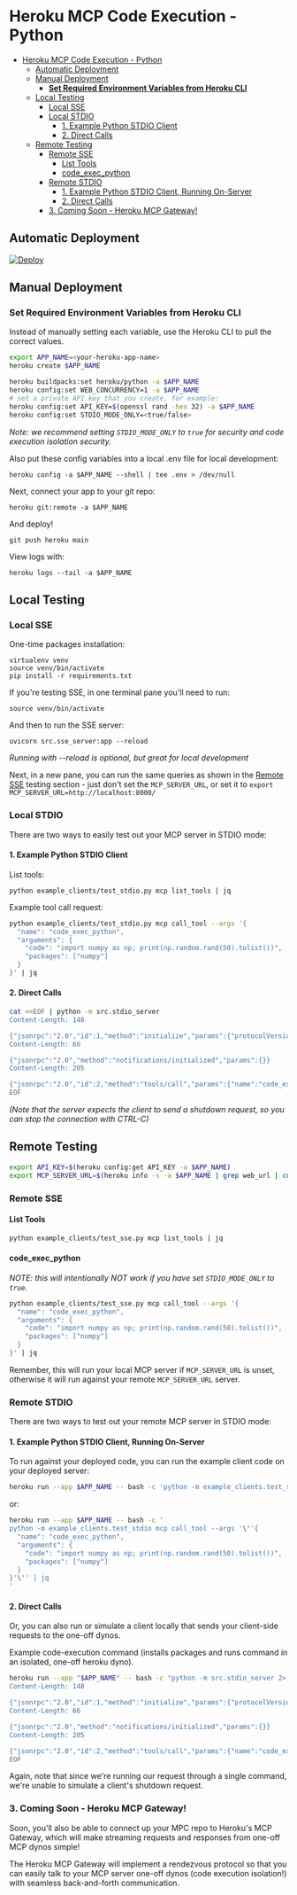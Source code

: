 
# Heroku MCP Code Execution - Python

- [Heroku MCP Code Execution - Python](#heroku-mcp-code-execution---python)
  - [Automatic Deployment](#automatic-deployment)
  - [Manual Deployment](#manual-deployment)
    - [**Set Required Environment Variables from Heroku CLI**](#set-required-environment-variables-from-heroku-cli)
  - [Local Testing](#local-testing)
    - [Local SSE](#local-sse)
    - [Local STDIO](#local-stdio)
      - [1. Example Python STDIO Client](#1-example-python-stdio-client)
      - [2. Direct Calls](#2-direct-calls)
  - [Remote Testing](#remote-testing)
    - [Remote SSE](#remote-sse)
      - [List Tools](#list-tools)
      - [code\_exec\_python](#code_exec_python)
    - [Remote STDIO](#remote-stdio)
      - [1. Example Python STDIO Client, Running On-Server](#1-example-python-stdio-client-running-on-server)
      - [2. Direct Calls](#2-direct-calls-1)
    - [3. Coming Soon - Heroku MCP Gateway!](#3-coming-soon---heroku-mcp-gateway)

## Automatic Deployment

[![Deploy](https://www.herokucdn.com/deploy/button.svg)](https://www.heroku.com/deploy)

## Manual Deployment
### **Set Required Environment Variables from Heroku CLI**
Instead of manually setting each variable, use the Heroku CLI to pull the correct values.

```sh
export APP_NAME=<your-heroku-app-name>
heroku create $APP_NAME

heroku buildpacks:set heroku/python -a $APP_NAME
heroku config:set WEB_CONCURRENCY=1 -a $APP_NAME
# set a private API key that you create, for example:
heroku config:set API_KEY=$(openssl rand -hex 32) -a $APP_NAME
heroku config:set STDIO_MODE_ONLY=<true/false>
```

*Note: we recommend setting `STDIO_MODE_ONLY` to `true` for security and code execution isolation security.*

Also put these config variables into a local .env file for local development:
```
heroku config -a $APP_NAME --shell | tee .env > /dev/null
```

Next, connect your app to your git repo:
```
heroku git:remote -a $APP_NAME
```
And deploy!
```
git push heroku main
```
View logs with:
```
heroku logs --tail -a $APP_NAME
```

## Local Testing
### Local SSE
One-time packages installation:
```
virtualenv venv
source venv/bin/activate
pip install -r requirements.txt
```

If you're testing SSE, in one terminal pane you'll need to run:
```
source venv/bin/activate
```
And then to run the SSE server:
```
uvicorn src.sse_server:app --reload
```
*Running with --reload is optional, but great for local development*

Next, in a new pane, you can run the same queries as shown in the [Remote SSE](#remote-sse) testing section - just don't set the `MCP_SERVER_URL`, or set it to `export MCP_SERVER_URL=http://localhost:8000/`

### Local STDIO
There are two ways to easily test out your MCP server in STDIO mode:

#### 1. Example Python STDIO Client
List tools:
```
python example_clients/test_stdio.py mcp list_tools | jq
```

Example tool call request:
```bash
python example_clients/test_stdio.py mcp call_tool --args '{
  "name": "code_exec_python",
  "arguments": {
    "code": "import numpy as np; print(np.random.rand(50).tolist())",
    "packages": ["numpy"]
  }
}' | jq
```

#### 2. Direct Calls
```bash
cat <<EOF | python -m src.stdio_server
Content-Length: 148

{"jsonrpc":"2.0","id":1,"method":"initialize","params":{"protocolVersion":"0.1.0","capabilities":{},"clientInfo":{"name":"test","version":"1.0.0"}}}
Content-Length: 66

{"jsonrpc":"2.0","method":"notifications/initialized","params":{}}
Content-Length: 205

{"jsonrpc":"2.0","id":2,"method":"tools/call","params":{"name":"code_exec_python","arguments":{"code":"import numpy as np; print(np.random.rand(50).tolist())","packages":["numpy"]}}}
EOF
```
*(Note that the server expects the client to send a shutdown request, so you can stop the connection with CTRL-C)*

## Remote Testing
```bash
export API_KEY=$(heroku config:get API_KEY -a $APP_NAME)
export MCP_SERVER_URL=$(heroku info -s -a $APP_NAME | grep web_url | cut -d= -f2)
```

### Remote SSE
#### List Tools
```bash
python example_clients/test_sse.py mcp list_tools | jq
```

####  code_exec_python
*NOTE: this will intentionally NOT work if you have set `STDIO_MODE_ONLY` to `true`.*
```bash
python example_clients/test_sse.py mcp call_tool --args '{
  "name": "code_exec_python",
  "arguments": {
    "code": "import numpy as np; print(np.random.rand(50).tolist())",
    "packages": ["numpy"]
  }
}' | jq
```

Remember, this will run your local MCP server if `MCP_SERVER_URL` is unset, otherwise it will run against your remote `MCP_SERVER_URL` server.

### Remote STDIO
There are two ways to test out your remote MCP server in STDIO mode:

#### 1. Example Python STDIO Client, Running On-Server
To run against your deployed code, you can run the example client code on your deployed server:
```bash
heroku run --app $APP_NAME -- bash -c 'python -m example_clients.test_stdio mcp list_tools | jq'
```
or:
```bash
heroku run --app $APP_NAME -- bash -c '
python -m example_clients.test_stdio mcp call_tool --args '\''{
  "name": "code_exec_python",
  "arguments": {
    "code": "import numpy as np; print(np.random.rand(50).tolist())",
    "packages": ["numpy"]
  }
}'\'' | jq
'
```

#### 2. Direct Calls
Or, you can also run or simulate a client locally that sends your client-side requests to the one-off dynos.

Example code-execution command (installs packages and runs command in an isolated, one-off heroku dyno).
```bash
heroku run --app "$APP_NAME" -- bash -c "python -m src.stdio_server 2> logs.txt" <<EOF
Content-Length: 148

{"jsonrpc":"2.0","id":1,"method":"initialize","params":{"protocolVersion":"0.1.0","capabilities":{},"clientInfo":{"name":"test","version":"1.0.0"}}}
Content-Length: 66

{"jsonrpc":"2.0","method":"notifications/initialized","params":{}}
Content-Length: 205

{"jsonrpc":"2.0","id":2,"method":"tools/call","params":{"name":"code_exec_python","arguments":{"code":"import numpy as np; print(np.random.rand(50).tolist())","packages":["numpy"]}}}
EOF
```

Again, note that since we're running our request through a single command, we're unable to simulate a client's shutdown request.

### 3. Coming Soon - Heroku MCP Gateway!
Soon, you'll also be able to connect up your MPC repo to Heroku's MCP Gateway, which will make streaming requests and responses from one-off MCP dynos simple!

The Heroku MCP Gateway will implement a rendezvous protocol so that you can easily talk to your MCP server one-off dynos (code execution isolation!) with seamless back-and-forth communication.
